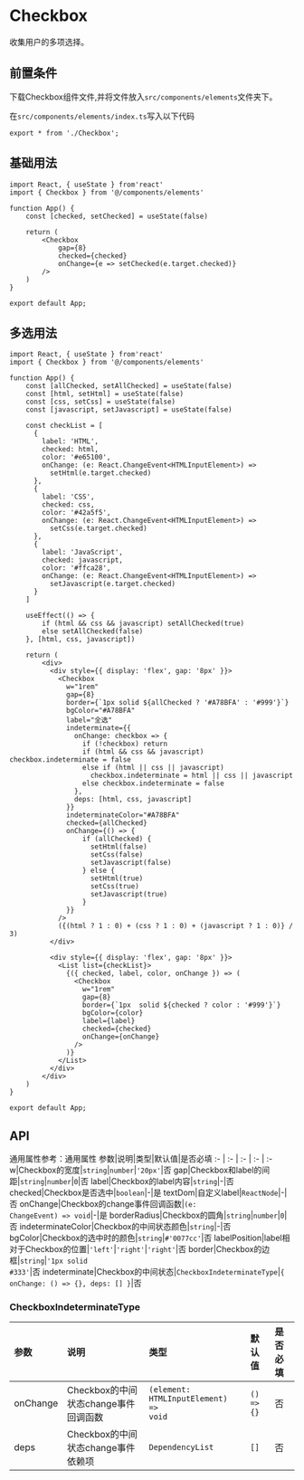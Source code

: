 # Checkbox
收集用户的多项选择。

## 前置条件
下载Checkbox组件文件,并将文件放入`src/components/elements`文件夹下。

在`src/components/elements/index.ts`写入以下代码
```tsx
export * from './Checkbox';
```

## 基础用法
```tsx
import React, { useState } from'react'
import { Checkbox } from '@/components/elements'

function App() {
    const [checked, setChecked] = useState(false)

    return (
        <Checkbox
            gap={8}
            checked={checked}
            onChange={e => setChecked(e.target.checked)}
        />
    )
}

export default App;
```

## 多选用法
```tsx
import React, { useState } from'react'
import { Checkbox } from '@/components/elements'

function App() {
    const [allChecked, setAllChecked] = useState(false)
    const [html, setHtml] = useState(false)
    const [css, setCss] = useState(false)
    const [javascript, setJavascript] = useState(false)

    const checkList = [
      {
        label: 'HTML',
        checked: html,
        color: '#e65100',
        onChange: (e: React.ChangeEvent<HTMLInputElement>) =>
          setHtml(e.target.checked)
      },
      {
        label: 'CSS',
        checked: css,
        color: '#42a5f5',
        onChange: (e: React.ChangeEvent<HTMLInputElement>) =>
          setCss(e.target.checked)
      },
      {
        label: 'JavaScript',
        checked: javascript,
        color: '#ffca28',
        onChange: (e: React.ChangeEvent<HTMLInputElement>) =>
          setJavascript(e.target.checked)
      }
    ]

    useEffect(() => {
        if (html && css && javascript) setAllChecked(true)
        else setAllChecked(false)
    }, [html, css, javascript])

    return (
        <div>
          <div style={{ display: 'flex', gap: '8px' }}>
            <Checkbox
              w="1rem"
              gap={8}
              border={`1px solid ${allChecked ? '#A78BFA' : '#999'}`}
              bgColor="#A78BFA"
              label="全选"
              indeterminate={{
                onChange: checkbox => {
                  if (!checkbox) return
                  if (html && css && javascript) checkbox.indeterminate = false
                  else if (html || css || javascript)
                    checkbox.indeterminate = html || css || javascript
                  else checkbox.indeterminate = false
                },
                deps: [html, css, javascript]
              }}
              indeterminateColor="#A78BFA"
              checked={allChecked}
              onChange={() => {
                  if (allChecked) {
                    setHtml(false)
                    setCss(false)
                    setJavascript(false)
                  } else {
                    setHtml(true)
                    setCss(true)
                    setJavascript(true)
                  }
              }}
            />
            ({(html ? 1 : 0) + (css ? 1 : 0) + (javascript ? 1 : 0)} / 3)
          </div>

          <div style={{ display: 'flex', gap: '8px' }}>
            <List list={checkList}>
              {({ checked, label, color, onChange }) => (
                <Checkbox
                  w="1rem"
                  gap={8}
                  border={`1px  solid ${checked ? color : '#999'}`}
                  bgColor={color}
                  label={label}
                  checked={checked}
                  onChange={onChange}
                />
              )}
            </List>
          </div>
        </div>
    )
}

export default App;
```

## API
通用属性参考：通用属性
参数|说明|类型|默认值|是否必填
:- | :- | :- | :- | :-
w|Checkbox的宽度|<code>string</code>\|<code>number</code>|<code>'20px'</code>|否
gap|Checkbox和label的间距|<code>string</code>\|<code>number</code>|<code>0</code>|否
label|Checkbox的label内容|<code>string</code>|-|否
checked|Checkbox是否选中|<code>boolean</code>|-|是
textDom|自定义label|<code>ReactNode</code>|-|否
onChange|Checkbox的change事件回调函数|<code>(e: ChangeEvent<HTMLInputElement>) => void</code>|-|是
borderRadius|Checkbox的圆角|<code>string</code>\|<code>number</code>|<code>0</code>|否
indeterminateColor|Checkbox的中间状态颜色|<code>string</code>|-|否
bgColor|Checkbox的选中时的颜色|<code>string</code>|<code>#'0077cc'</code>|否
labelPosition|label相对于Checkbox的位置|<code>'left'</code>\|<code>'right'</code>|<code>'right'</code>|否
border|Checkbox的边框|<code>string</code>|<code>'1px solid #333'</code>|否
indeterminate|Checkbox的中间状态|<code>CheckboxIndeterminateType</code>|<code>{ onChange: () => {}, deps: [] }</code>|否

### CheckboxIndeterminateType
参数|说明|类型|默认值|是否必填
:- | :- | :- | :- | :-
onChange|Checkbox的中间状态change事件回调函数|<code>(element: HTMLInputElement) => void</code>|<code>() => {}</code>|否
deps|Checkbox的中间状态change事件依赖项|<code>DependencyList</code>|<code>[]</code>|否
